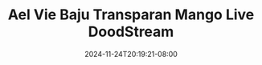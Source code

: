 --- 
title: "Ael Vie Baju Transparan Mango Live  DoodStream"
description: "download  video bokep Ael Vie Baju Transparan Mango Live  DoodStream ig   terbaru"
date: 2024-11-24T20:19:21-08:00
file_code: "kzz27x12jfpj"
draft: false
cover: "vnsgbupzr7w3go90.jpg"
tags: ["Ael", "Vie", "Baju", "Transparan", "Mango", "Live", "DoodStream", "bokep-indo", "bokep-viral", "bokep-ig"]
length: 260
fld_id: "1483103"
foldername: "Ael vie"
categories: ["Ael vie"]
views: 0
---